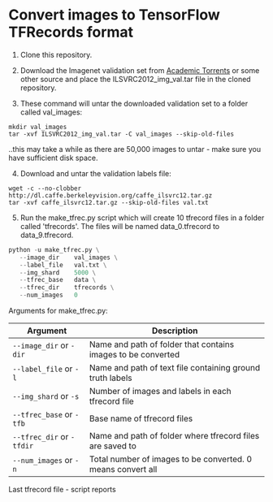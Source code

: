 # Convert images to TensorFlow TFRecords format


1. Clone this repository.

2. Download the Imagenet validation set from [Academic Torrents](https://academictorrents.com/details/5d6d0df7ed81efd49ca99ea4737e0ae5e3a5f2e5) or some other source and place the ILSVRC2012_img_val.tar file in the cloned repository.

3. These command will untar the downloaded validation set to a folder called val_images:

```shell
mkdir val_images
tar -xvf ILSVRC2012_img_val.tar -C val_images --skip-old-files
```

..this may take a while as there are 50,000 images to untar - make sure you have sufficient disk space.


4. Download and untar the validation labels file:

```shell
wget -c --no-clobber http://dl.caffe.berkeleyvision.org/caffe_ilsvrc12.tar.gz
tar -xvf caffe_ilsvrc12.tar.gz --skip-old-files val.txt
```

5. Run the make_tfrec.py script which will create 10 tfrecord files in a folder called 'tfrecords'. The files will be named data_0.tfrecord to data_9.tfrecord.

```python
python -u make_tfrec.py \
   --image_dir    val_images \
   --label_file   val.txt \
   --img_shard    5000 \
   --tfrec_base   data \
   --tfrec_dir    tfrecords \
   --num_images   0
```

Arguments for make_tfrec.py:

| Argument                | Description                                                    |
|-------------------------| -------------------------------------------------------------- |
|`--image_dir` or `-dir`  | Name and path of folder that contains images to be converted   |
|`--label_file` or `-l`   | Name and path of text file containing ground truth labels      |
|`--img_shard` or `-s`    | Number of images and labels in each tfrecord file              |
|`--tfrec_base` or `-tfb` | Base name of tfrecord files                                    |
|`--tfrec_dir` or `-tfdir`| Name and path of folder where tfrecord files are saved to      |
|`--num_images` or `-n`   | Total number of images to be converted. 0 means convert all    |


Last tfrecord file - script reports
